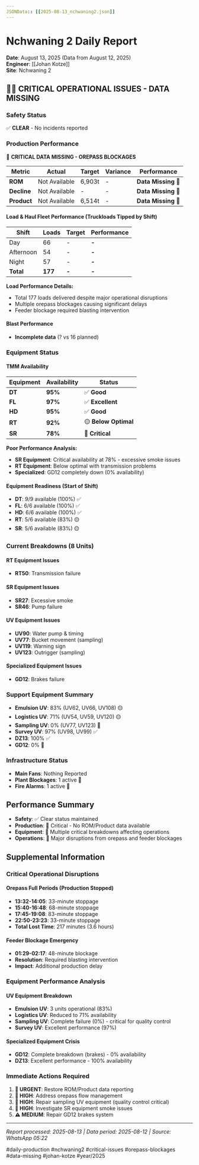 ```yaml
---
JSONData:: [[2025-08-13_nchwaning2.json]]
---
```


# Nchwaning 2 Daily Report
**Date**: August 13, 2025 (Data from August 12, 2025)  
**Engineer**: [[Johan Kotze]]  
**Site**: Nchwaning 2  

## 🔴🚨 CRITICAL OPERATIONAL ISSUES - DATA MISSING

### Safety Status
✅ **CLEAR** - No incidents reported

### Production Performance
🔴 **CRITICAL DATA MISSING - OREPASS BLOCKAGES**

| Metric | Actual | Target | Variance | Performance |
|--------|--------|--------|----------|-------------|
| **ROM** | Not Available | 6,903t | - | **Data Missing** 🚨 |
| **Decline** | Not Available | - | - | **Data Missing** 🚨 |
| **Product** | Not Available | 6,514t | - | **Data Missing** 🚨 |

#### Load & Haul Fleet Performance (Truckloads Tipped by Shift)
| Shift | Loads | Target | Performance |
|-------|-------|--------|-------------|
| Day | 66 | - | **-** |
| Afternoon | 54 | - | **-** |
| Night | 57 | - | **-** |
| **Total** | **177** | **-** | **-** |

**Load Performance Details:**
- Total 177 loads delivered despite major operational disruptions
- Multiple orepass blockages causing significant delays
- Feeder blockage required blasting intervention

#### Blast Performance
- **Incomplete data** (? vs 16 planned)

### Equipment Status

#### TMM Availability
| Equipment | Availability | Status |
|-----------|-------------|---------|
| **DT** | **95%** | ✅ **Good** |
| **FL** | **97%** | ✅ **Excellent** |
| **HD** | **95%** | ✅ **Good** |
| **RT** | **92%** | 🟡 **Below Optimal** |
| **SR** | **78%** | 🔴 **Critical** |

**Poor Performance Analysis:**
- **SR Equipment**: Critical availability at 78% - excessive smoke issues
- **RT Equipment**: Below optimal with transmission problems
- **Specialized**: GD12 completely down (0% availability)

#### Equipment Readiness (Start of Shift)
- **DT**: 9/9 available (100%) ✅
- **FL**: 6/6 available (100%) ✅
- **HD**: 6/6 available (100%) ✅
- **RT**: 5/6 available (83%) 🟡
- **SR**: 5/6 available (83%) 🟡

### Current Breakdowns (8 Units)

#### RT Equipment Issues
- **RT50**: Transmission failure

#### SR Equipment Issues
- **SR27**: Excessive smoke
- **SR46**: Pump failure

#### UV Equipment Issues
- **UV90**: Water pump & timing
- **UV77**: Bucket movement (sampling)
- **UV119**: Warning sign
- **UV123**: Outrigger (sampling)

#### Specialized Equipment Issues
- **GD12**: Brakes failure

### Support Equipment Summary
- **Emulsion UV**: 83% (UV62, UV66, UV108) 🟡
- **Logistics UV**: 71% (UV54, UV59, UV120) 🟡
- **Sampling UV**: 0% (UV77, UV123) 🔴
- **Survey UV**: 97% (UV98, UV99) ✅
- **DZ13**: 100% ✅
- **GD12**: 0% 🔴

### Infrastructure Status
- **Main Fans**: Nothing Reported
- **Plant Blockages**: 1 active 🔴
- **Fire Alarms**: 1 active 🔴

## Performance Summary
- **Safety**: ✅ Clear status maintained
- **Production**: 🚨 Critical - No ROM/Product data available
- **Equipment**: 🔴 Multiple critical breakdowns affecting operations
- **Operations**: 🚨 Major disruptions from orepass and feeder blockages

## Supplemental Information

### Critical Operational Disruptions
#### Orepass Full Periods (Production Stopped)
- **13:32-14:05**: 33-minute stoppage
- **15:40-16:48**: 68-minute stoppage  
- **17:45-19:08**: 83-minute stoppage
- **22:50-23:23**: 33-minute stoppage
- **Total Lost Time**: 217 minutes (3.6 hours)

#### Feeder Blockage Emergency
- **01:29-02:17**: 48-minute blockage
- **Resolution**: Required blasting intervention
- **Impact**: Additional production delay

### Equipment Performance Analysis
#### UV Equipment Breakdown
- **Emulsion UV**: 3 units operational (83%)
- **Logistics UV**: Reduced to 71% availability  
- **Sampling UV**: Complete failure (0%) - critical for quality control
- **Survey UV**: Excellent performance (97%)

#### Specialized Equipment Crisis
- **GD12**: Complete breakdown (brakes) - 0% availability
- **DZ13**: Excellent performance - 100% availability

### Immediate Actions Required
1. **🚨 URGENT**: Restore ROM/Product data reporting
2. **🔴 HIGH**: Address orepass flow management
3. **🔴 HIGH**: Repair sampling UV equipment (quality control critical)
4. **🔴 HIGH**: Investigate SR equipment smoke issues
5. **⚠️ MEDIUM**: Repair GD12 brakes system

---
*Report processed: 2025-08-13 | Data period: 2025-08-12 | Source: WhatsApp 05:22*

#daily-production #nchwaning2 #critical-issues #orepass-blockages #data-missing #johan-kotze #year/2025